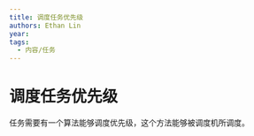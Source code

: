 ```yaml
---
title: 调度任务优先级
authors: Ethan Lin
year:
tags:
  - 内容/任务 
---
```



# 调度任务优先级





任务需要有一个算法能够调度优先级，这个方法能够被调度机所调度。